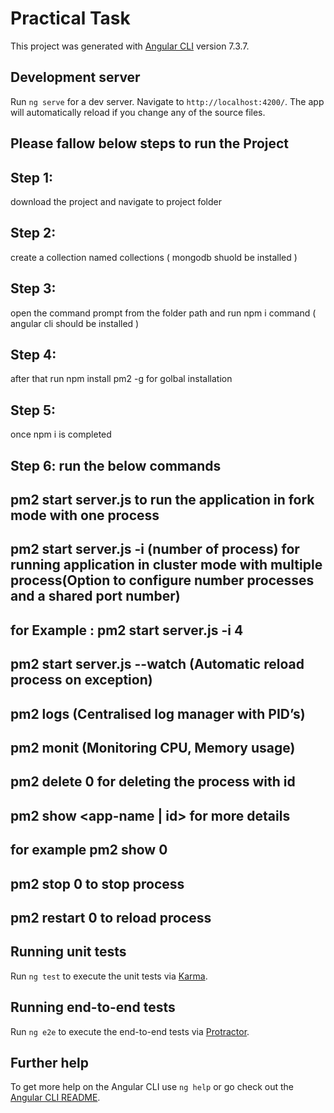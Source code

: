 # Practical Task

This project was generated with [Angular CLI](https://github.com/angular/angular-cli) version 7.3.7.

## Development server

Run `ng serve` for a dev server. Navigate to `http://localhost:4200/`. The app will automatically reload if you change any of the source files.

## Please fallow below steps to run the Project
## Step 1: 
   download the project and navigate to project folder
## Step 2:
   create a collection named collections ( mongodb shuold be installed )
## Step 3:
   open the command prompt from the folder path and run npm i command ( angular cli should be installed )
## Step 4:
   after that run npm install pm2 -g for golbal installation
## Step 5:
   once npm i is completed
## Step 6: run the below commands
   ## pm2 start server.js to run the application in fork mode with one process
   ## pm2 start server.js -i (number of process) for running application in cluster mode with multiple  process(Option to configure           number processes and a shared port number)
   ## for Example : pm2 start server.js -i 4
   ## pm2 start server.js --watch (Automatic reload process on exception)
   ## pm2 logs (Centralised log manager with PID’s)
   ## pm2 monit (Monitoring CPU, Memory usage)
   ## pm2 delete 0 for deleting the process with id
   ## pm2 show <app-name | id> for more details
   ## for example pm2 show 0 
   ## pm2 stop 0 to stop process 
   ## pm2 restart 0 to reload process
   
## Running unit tests

Run `ng test` to execute the unit tests via [Karma](https://karma-runner.github.io).

## Running end-to-end tests

Run `ng e2e` to execute the end-to-end tests via [Protractor](http://www.protractortest.org/).

## Further help

To get more help on the Angular CLI use `ng help` or go check out the [Angular CLI README](https://github.com/angular/angular-cli/blob/master/README.md).
